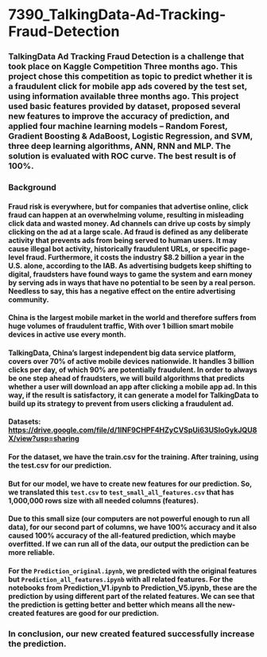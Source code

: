 # 7390_TalkingData-Ad-Tracking-Fraud-Detection

### TalkingData Ad Tracking Fraud Detection is a challenge that took place on Kaggle Competition Three months ago. This project chose this competition as topic to predict whether it is a fraudulent click for mobile app ads covered by the test set, using information available three months ago. This project used basic features provided by dataset, proposed several new features to improve the accuracy of prediction, and applied four machine learning models – Random Forest, Gradient Boosting & AdaBoost, Logistic Regression, and SVM, three deep learning algorithms, ANN, RNN and MLP. The solution is evaluated with ROC curve. The best result is of 100%.

### Background
#### Fraud risk is everywhere, but for companies that advertise online, click fraud can happen at an overwhelming volume, resulting in misleading click data and wasted money. Ad channels can drive up costs by simply clicking on the ad at a large scale. Ad fraud is defined as any deliberate activity that prevents ads from being served to human users. It may cause illegal bot activity, historically fraudulent URLs, or specific page-level fraud. Furthermore, it costs the industry $8.2 billion a year in the U.S. alone, according to the IAB. As advertising budgets keep shifting to digital, fraudsters have found ways to game the system and earn money by serving ads in ways that have no potential to be seen by a real person. Needless to say, this has a negative effect on the entire advertising community.
#### China is the largest mobile market in the world and therefore suffers from huge volumes of fraudulent traffic, With over 1 billion smart mobile devices in active use every month. 
#### TalkingData, China’s largest independent big data service platform, covers over 70% of active mobile devices nationwide. It handles 3 billion clicks per day, of which 90% are potentially fraudulent. In order to always be one step ahead of fraudsters, we will build algorithms that predicts whether a user will download an app after clicking a mobile app ad. In this way, if the result is satisfactory, it can generate a model for TalkingData to build up its strategy to prevent from users clicking a fraudulent ad.

#### Datasets: https://drive.google.com/file/d/1INF9CHPF4HZyCVSpUi63USloGykJQU8X/view?usp=sharing

#### For the dataset, we have the train.csv for the training. After training, using the test.csv for our prediction. 
#### But for our model, we have to create new features for our prediction. So, we translated this `test.csv` to `test_small_all_features.csv` that has 1,000,000 rows size with all needed columns (features). 
#### Due to this small size (our computers are not powerful enough to run all data), for our second part of columns, we have 100% accuracy and it also caused 100% accuracy of the all-featured prediction, which maybe overfitted. If we can run all of the data, our output the prediction can be more reliable.
#### For the `Prediction_original.ipynb`, we predicted with the original features but `Prediction_all_features.ipynb` with all related features. For the notebooks from Prediction_V1.ipynb to Prediction_V5.ipynb, these are the prediction by using different part of the related features. We can see that the prediction is getting better and better which means all the new-created features are good for our prediction.
### In conclusion, our new created featured successfully increase the prediction.